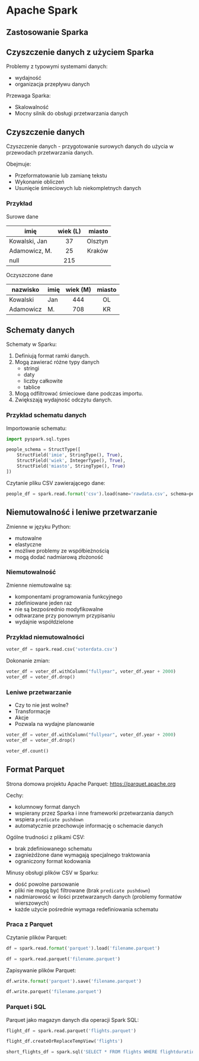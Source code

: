 # Apache Spark

## Zastosowanie Sparka

## Czyszczenie danych z użyciem Sparka

Problemy z typowymi systemami danych:

* wydajność
* organizacja przepływu danych

Przewaga Sparka:

* Skalowalność
* Mocny silnik do obsługi przetwarzania danych


## Czyszczenie danych

Czyszczenie danych - przygotowanie surowych danych do użycia w przewodach przetwarzania danych.

Obejmuje:

* Przeformatowanie lub zamianę tekstu
* Wykonanie obliczeń
* Usunięcie śmieciowych lub niekompletnych danych


### Przykład

Surowe dane

|imię|wiek (L)|miasto|
|----------|:---:|------:|
Kowalski, Jan|37|Olsztyn |
Adamowicz, M.|25|Kraków  |
null|215

Oczyszczone dane

|nazwisko|imię |wiek (M)|miasto|
|--------|-----|:------:|:------:|
Kowalski |Jan|444|OL|
Adamowicz|M.|708|KR|


## Schematy danych

Schematy w Sparku:

1. Definiują format ramki danych.
2. Mogą zawierać różne typy danych
    - stringi
    - daty
    - liczby całkowite
    - tablice
3. Mogą odfiltrować śmieciowe dane podczas importu.
4. Zwiększają wydajność odczytu danych.

### Przykład schematu danych

Importowanie schematu:
```python
import pyspark.sql.types

people_schema = StructType([
    StructField('imie', StringType(), True),
    StructField('wiek', IntegerType(), True),
    StructField('miasto', StringType(), True)
])
```

Czytanie pliku CSV zawierającego dane:
```python
people_df = spark.read.format('csv').load(name='rawdata.csv', schema=people_schema)
```




## Niemutowalność i leniwe przetwarzanie

Zmienne w języku Python:
* mutowalne
* elastyczne
* możliwe problemy ze współbieżnością
* mogą dodać nadmiarową złożoność



###  Niemutowalność

Zmienne niemutowalne są:
* komponentami programowania funkcyjnego
* zdefiniowane jeden raz
* nie są bezpośrednio modyfikowalne
* odtwarzane przy ponownym przypisaniu
* wydajnie współdzielone


### Przykład niemutowalności

```python
voter_df = spark.read.csv('voterdata.csv')
```

Dokonanie zmian:
```python
voter_df = voter_df.withColumn("fullyear", voter_df.year + 2000)
voter_df = voter_df.drop()
```

### Leniwe przetwarzanie

* Czy to nie jest wolne?
* Transformacje
* Akcje
* Pozwala na wydajne planowanie

```python
voter_df = voter_df.withColumn("fullyear", voter_df.year + 2000)
voter_df = voter_df.drop()

voter_df.count()
```



## Format Parquet

Strona domowa projektu Apache Parquet: https://parquet.apache.org

Cechy:
* kolumnowy format danych
* wspierany przez Sparka i inne frameworki przetwarzania danych
* wspiera `predicate pushdown`
* automatycznie przechowuje informację o schemacie danych

Ogólne trudności z plikami CSV:
* brak zdefiniowanego schematu
* zagnieżdżone dane wymagają specjalnego traktowania
* ograniczony format kodowania

Minusy obsługi plików CSV w Sparku:
* dość powolne parsowanie
* pliki nie mogą być filtrowane (brak `predicate pushdown`)
* nadmiarowość w ilości przetwarzanych danych (problemy formatów wierszowych)
* każde użycie pośrednie wymaga redefiniowania schematu


### Praca z Parquet

Czytanie plików Parquet:
```python
df = spark.read.format('parquet').load('filename.parquet')
```
```python
df = spark.read.parquet('filename.parquet')
```

Zapisywanie plików Parquet:
```python
df.write.format('parquet').save('filename.parquet')
```
```python
df.write.parquet('filename.parquet')
```

### Parquet i SQL

Parquet jako magazyn danych dla operacji Spark SQL:
```python
flight_df = spark.read.parquet('flights.parquet')

flight_df.createOrReplaceTempView('flights')

short_flights_df = spark.sql('SELECT * FROM flights WHERE flightduration < 100')
```


